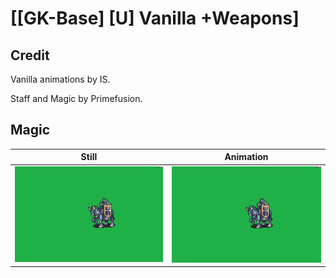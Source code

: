 # [\[GK-Base\] \[U\] Vanilla +Weapons]

## Credit

Vanilla animations by IS.

Staff and Magic by Primefusion.
	
## Magic

| Still | Animation |
| :---: | :-------: |
| ![Magic still](./Magic_000.png) | ![Magic animation](./Magic.gif) |
